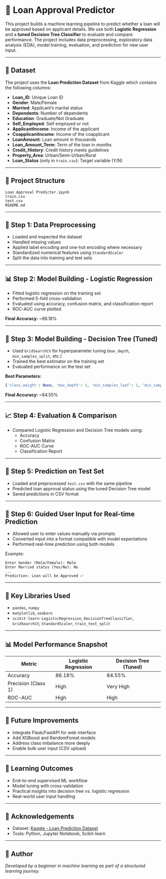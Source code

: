 # 🏦 Loan Approval Predictor

This project builds a machine learning pipeline to predict whether a loan will be approved based on applicant details. We use both **Logistic Regression** and a **tuned Decision Tree Classifier** to evaluate and compare performance. The project includes data preprocessing, exploratory data analysis (EDA), model training, evaluation, and prediction for new user input.

---

## 📁 Dataset

The project uses the **Loan Prediction Dataset** from Kaggle which contains the following columns:

- **Loan_ID**: Unique Loan ID
- **Gender**: Male/Female
- **Married**: Applicant’s marital status
- **Dependents**: Number of dependents
- **Education**: Graduate/Not Graduate
- **Self_Employed**: Self employed or not
- **ApplicantIncome**: Income of the applicant
- **CoapplicantIncome**: Income of the coapplicant
- **LoanAmount**: Loan amount in thousands
- **Loan_Amount_Term**: Term of the loan in months
- **Credit_History**: Credit history meets guidelines
- **Property_Area**: Urban/Semi-Urban/Rural
- **Loan_Status** (only in `train.csv`): Target variable (Y/N)

---

## 🔧 Project Structure

```
Loan Approval Predictor.ipynb
train.csv
test.csv
README.md
```

---

## 🧹 Step 1: Data Preprocessing

- Loaded and inspected the dataset
- Handled missing values
- Applied label encoding and one-hot encoding where necessary
- Standardized numerical features using `StandardScaler`
- Split the data into training and test sets

---

## 📊 Step 2: Model Building - Logistic Regression

- Fitted logistic regression on the training set
- Performed 5-fold cross-validation
- Evaluated using accuracy, confusion matrix, and classification report
- ROC-AUC curve plotted

**Final Accuracy:** ~86.18%

---

## 🌲 Step 3: Model Building - Decision Tree (Tuned)

- Used `GridSearchCV` for hyperparameter tuning (`max_depth`, `min_samples_split`, etc.)
- Trained the best estimator on the training set
- Evaluated performance on the test set

**Best Parameters:**  
```python
{'class_weight': None, 'max_depth': 3, 'min_samples_leaf': 1, 'min_samples_split': 2}
```

**Final Accuracy:** ~84.55%

---

## 📈 Step 4: Evaluation & Comparison

- Compared Logistic Regression and Decision Tree models using:
  - Accuracy
  - Confusion Matrix
  - ROC-AUC Curve
  - Classification Report

---

## 🧪 Step 5: Prediction on Test Set

- Loaded and preprocessed `test.csv` with the same pipeline
- Predicted loan approval status using the tuned Decision Tree model
- Saved predictions in CSV format

---

## 👤 Step 6: Guided User Input for Real-time Prediction

- Allowed user to enter values manually via prompts
- Converted input into a format compatible with model expectations
- Performed real-time prediction using both models

Example:
```
Enter Gender (Male/Female): Male
Enter Married status (Yes/No): No
...
Prediction: Loan will be Approved ✅
```

---

## 📌 Key Libraries Used

- `pandas`, `numpy`
- `matplotlib`, `seaborn`
- `scikit-learn`: `LogisticRegression`, `DecisionTreeClassifier`, `GridSearchCV`, `StandardScaler`, `train_test_split`

---

## 📊 Model Performance Snapshot

| Metric             | Logistic Regression | Decision Tree (Tuned) |
|--------------------|---------------------|------------------------|
| Accuracy           | 86.18%              | 84.55%                 |
| Precision (Class 1)| High                | Very High              |
| ROC-AUC            | High                | High                   |

---

## 🚀 Future Improvements

- Integrate Flask/FastAPI for web interface
- Add XGBoost and RandomForest models
- Address class imbalance more deeply
- Enable bulk user input (CSV upload)

---

## 🧠 Learning Outcomes

- End-to-end supervised ML workflow
- Model tuning with cross-validation
- Practical insights into decision tree vs. logistic regression
- Real-world user input handling

---

## 🙌 Acknowledgements

- Dataset: [Kaggle - Loan Prediction Dataset](https://www.kaggle.com/datasets/altruistdelhite04/loan-prediction-problem-dataset)
- Tools: Python, Jupyter Notebook, Scikit-learn

---

## 📝 Author

*Developed by a beginner in machine learning as part of a structured learning journey.*